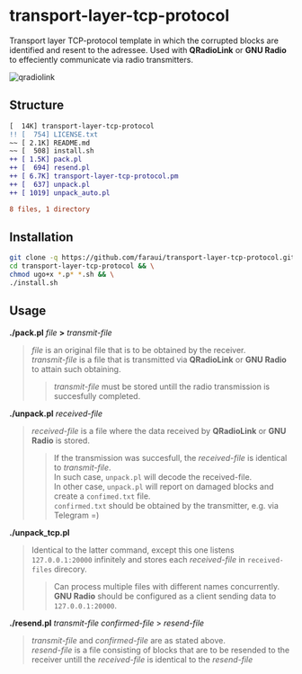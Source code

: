 # transport-layer-tcp-protocol
Transport layer TCP-protocol template in which the corrupted blocks are identified and resent to the adressee. Used with **QRadioLink** or **GNU Radio** to effeciently communicate via radio transmitters.

![qradiolink](https://github.com/faraui/transport-layer-tcp-protocol/assets/170811164/d103b826-cf8e-4e1b-9232-0cac8ea184a7)

## Structure
```diff
[  14K] transport-layer-tcp-protocol
!! [  754] LICENSE.txt
~~ [ 2.1K] README.md
~~ [  508] install.sh
++ [ 1.5K] pack.pl
++ [  694] resend.pl
++ [ 6.7K] transport-layer-tcp-protocol.pm
++ [  637] unpack.pl
++ [ 1019] unpack_auto.pl

8 files, 1 directory
```

## Installation
```bash
git clone -q https://github.com/faraui/transport-layer-tcp-protocol.git && \
cd transport-layer-tcp-protocol && \
chmod ugo+x *.p* *.sh && \
./install.sh
```

## Usage
**./pack.pl** *file* **>** *transmit-file*
> *file* is an original file that is to be obtained by the receiver.\
> *transmit-file* is a file that is transmitted via **QRadioLink** or **GNU Radio** to attain such obtaining.
>> *transmit-file* must be stored untill the radio transmission is succesfully completed.

**./unpack.pl** *received-file*
> *received-file* is a file where the data received by **QRadioLink** or **GNU Radio** is stored.
>> If the transmission was succesfull, the *received-file* is identical to *transmit-file*.\
>> In such case, `unpack.pl` will decode the received-file.\
>> In other case, `unpack.pl` will report on damaged blocks and create a `confimed.txt` file.\
>> `confirmed.txt` should be obtained by the transmitter, e.g. via Telegram =)

**./unpack_tcp.pl**
> Identical to the latter command, except this one listens `127.0.0.1:20000` infinitely and stores each *received-file* in `received-files` direcory.
>> Can process multiple files with different names concurrently.\
>> **GNU Radio** should be configured as a client sending data to `127.0.0.1:20000`.

**./resend.pl** *transmit-file* *confirmed-file* > *resend-file*
> *transmit-file* and *confirmed-file* are as stated above.\
> *resend-file* is a file consisting of blocks that are to be resended to the receiver untill the *received-file* is identical to the *resend-file*
